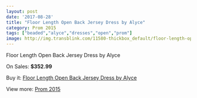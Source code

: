 ```yaml
---
layout: post
date: '2017-08-28'
title: "Floor Length Open Back Jersey Dress by Alyce"
category: Prom 2015
tags: ["beaded","alyce","dresses","open","prom"]
image: http://img.transblink.com/11580-thickbox_default/floor-length-open-back-jersey-dress-by-alyce.jpg
---
```

Floor Length Open Back Jersey Dress by Alyce

On Sales: **$352.99**
<a href="https://www.transblink.com/en/prom-2015/3770-floor-length-open-back-jersey-dress-by-alyce.html"><amp-img layout="responsive" width="600" height="600" src="//img.transblink.com/11580-thickbox_default/floor-length-open-back-jersey-dress-by-alyce.jpg" alt="Floor Length Open Back Jersey Dress by Alyce 0" /></a>
<a href="https://www.transblink.com/en/prom-2015/3770-floor-length-open-back-jersey-dress-by-alyce.html"><amp-img layout="responsive" width="600" height="600" src="//img.transblink.com/11581-thickbox_default/floor-length-open-back-jersey-dress-by-alyce.jpg" alt="Floor Length Open Back Jersey Dress by Alyce 1" /></a>

Buy it: [Floor Length Open Back Jersey Dress by Alyce](https://www.transblink.com/en/prom-2015/3770-floor-length-open-back-jersey-dress-by-alyce.html "Floor Length Open Back Jersey Dress by Alyce")

View more: [Prom 2015](https://www.transblink.com/en/10-prom-2015 "Prom 2015")